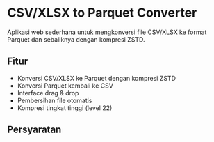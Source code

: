 # CSV/XLSX to Parquet Converter

Aplikasi web sederhana untuk mengkonversi file CSV/XLSX ke format Parquet dan sebaliknya dengan kompresi ZSTD.

## Fitur

- Konversi CSV/XLSX ke Parquet dengan kompresi ZSTD
- Konversi Parquet kembali ke CSV
- Interface drag & drop
- Pembersihan file otomatis
- Kompresi tingkat tinggi (level 22)

## Persyaratan 